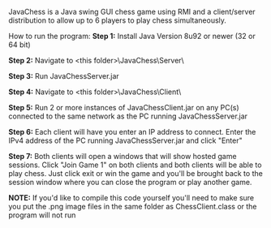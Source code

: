 JavaChess is a Java swing GUI chess game using
RMI and a client/server distribution to allow
up to 6 players to play chess simultaneously.

How to run the program:
**Step 1:**
	Install Java Version 8u92 or newer (32 or 64 bit)

**Step 2:**
	Navigate to \<this folder>\JavaChess\Server\

**Step 3:**
	Run JavaChessServer.jar

**Step 4:**
	Navigate to \<this folder>\JavaChess\Client\

**Step 5:**
	Run 2 or more instances of JavaChessClient.jar
	on any PC(s) connected to the same network as
	the PC running JavaChessServer.jar

**Step 6:**
	Each client will have you enter an IP address to connect. 
	Enter the IPv4 address of the PC running JavaChessServer.jar
	and click "Enter"

**Step 7:**
	Both clients will open a windows that will show hosted game 
	sessions. Click "Join Game 1" on both clients and both 
	clients will be able to play chess. Just click exit or win
	the game and you'll be brought back to the session window 
	where you can close the program or play another game.

**NOTE:**
	If you'd like to compile this code yourself
	you'll need to make sure you put the .png
	image files in the same folder as ChessClient.class
	or the program will not run

